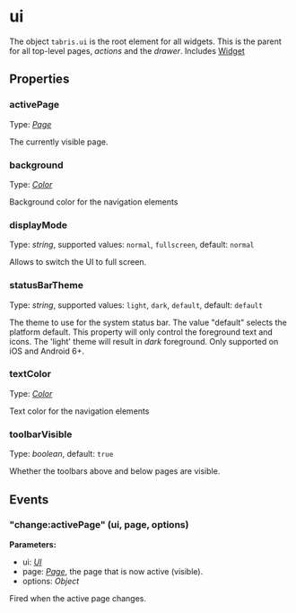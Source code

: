 # ui

The object `tabris.ui` is the root element for all widgets. This is the parent for all top-level pages, *actions* and the *drawer*.
Includes [Widget](Widget.md)

## Properties

### activePage

Type: *[Page](Page.md)*

The currently visible page.

### background

Type: *[Color](../types.md#color)*

Background color for the navigation elements

### displayMode

Type: *string*, supported values: `normal`, `fullscreen`, default: `normal`

Allows to switch the UI to full screen.

### statusBarTheme

Type: *string*, supported values: `light`, `dark`, `default`, default: `default`

The theme to use for the system status bar. The value "default" selects the platform default. This property will only control the foreground text and icons. The 'light' theme will result in *dark* foreground. Only supported on iOS and Android 6+.

### textColor

Type: *[Color](../types.md#color)*

Text color for the navigation elements

### toolbarVisible

Type: *boolean*, default: `true`

Whether the toolbars above and below pages are visible.


## Events

### "change:activePage" (ui, page, options)

**Parameters:** 

- ui: *[UI](UI.md)*
- page: *[Page](Page.md)*, the page that is now active (visible).
- options: *Object*

Fired when the active page changes.


